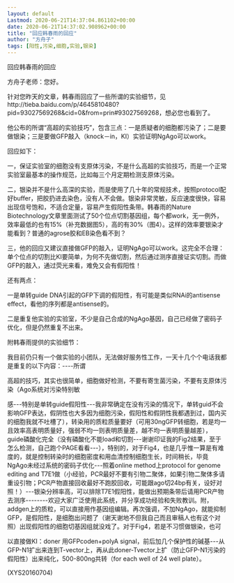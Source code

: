 ```yaml
---
layout: default
Lastmod: 2020-06-21T14:37:04.861102+00:00
date: 2020-06-21T14:37:02.908962+00:00
title: "回应韩春雨的回应"
author: "方舟子"
tags: [阳性,污染,细胞,实验,银染]
---
```


回应韩春雨的回应

方舟子老师：您好。

针对您昨天的文章，韩春雨回应了一些所谓的实验细节，见http://tieba.baidu.com/p/4645810480?pid=93027569268&cid=0&from=prin#93027569268，想必您也看到了。

他公布的所谓“高超的实验技巧”，包含三点：一是质疑者的细胞都污染了；二是要做银染；三是要做GFP敲入（knock－in，KI）实验证明NgAgo可以work。

回应如下：

一，保证实验室的细胞没有支原体污染，不是什么高超的实验技巧，而是一个正常实验室最基本的操作规范，比如每三个月定期检测支原体污染。

二，银染并不是什么高深的实验，而是使用了几十年的常规技术，按照protocol配好buffer，把胶扔进去染色，没有人不会做。银染非常灵敏，反应速度很快，容易出现信号饱和，不适合定量，容易产生假阳性条带。韩春雨的Nature Biotechnology文章里面测试了50个位点切割基因组，每个都work，无一例外，效率最低的也有15%（补充数据图5），高的有30%（图4）。这样的效率要银染才能看到？普通的agrose胶和EB染色看不到？

三，他的回应又建议直接做GFP的敲入，证明NgAgo可以work。这完全不合理：单个位点的切割比KI要简单，为何不先做切割，然后通过测序直接证实切割。而做GFP的敲入，通过荧光来看，难免又会有假阳性！

还有两点：

一是单转guide DNA引起的GFP下调的假阳性，有可能是类似RNAi的antisense effect，看他的序列都是antisense的。

二是重复他实验的实验室，不少是自己合成的NgAgo基因，自己已经做了密码子优化，但是仍然重复不出来。

附韩春雨提供的实验细节：

我目前仍只有一个做实验的小团队，无法做好服务性工作，一天十几个个电话我都是重复的以下内容：----所谓

高超的技巧，其实也很简单，细胞做好检测，不要有寄生菌污染，不要有支原体污染（Ago系统对污染特别敏

感---特别是单转guide假阳性---我非常确定在没有污染的情况下，单转guid不会影响GFP表达，假阴性也大多因为细胞污染，假阳性和假阴性我都遇到过，国内买的细胞我就不吐槽了），转染用的质粒质量要好（可用30ngGFP转细胞，若是均一且效率高表明质量好，强弱不均一则表明质量差，越不均一表明质量越差），guide磷酸化完全（没有磷酸化不能load和切割---谢谢印证我的Fig2结果，至于怎么检测，自己跑个PAGE看看---），特别的，对于Fig4，也是几乎惟一算是有难度的，就是控制转染时的细胞密度和用血清控制细胞生长，时间稍长，毕竟NgAgo未经过系统的密码子优化---照着online method上protocol for genome editing and T7E1做（小经验，PCR最好不要有引物二聚体，如果引物二聚体多请重设引物；PCR产物直接回收最好不跑胶回收，可能跟ago切24bp有关，设好对照！）---银染分辨率高，可以排除T7E1假阳性，能做出预期条带后请用PCR产物去测序--------欢迎大家广泛使用此系统，并分享成功经验和失败教训。附，addgen上的质粒，可以直接用作基因组编辑。再次强调，不加NgAgo，就能抑制GFP，是假阳性，是细胞出问题了（谢天谢地不但我自己而且审稿人也有这个对照）出现假阳性的细胞切基因组就没戏了。对于Fig4，若是不习惯做银染，也可

以直接做KI：doner 用GFPcoden+polyA signal，前后加几个保护性的碱基---从GFP-N1扩出来连到T-vector上，再从此doner-Tvector上扩（防止GFP-N1污染的假阳性）出来纯化，500-800ng共转（for each well of 24 well plate）。

(XYS20160704)

